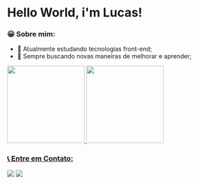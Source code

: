 # Hello World, i'm Lucas!

### :grinning: Sobre mim:
* :seedling: Atualmente estudando tecnologias front-end;
* :rocket: Sempre buscando novas maneiras de melhorar e aprender;

<div>
  <a href="https://github.com/LucasSch20">
  <img height="180em" src="https://github-readme-stats.vercel.app/api?username=LucasSch20&show_icons=true&theme=default&include_all_commits=true&count_private=true"/>
  <img height="180em" src="https://github-readme-stats.vercel.app/api/top-langs/?username=LucasSch20&layout=compact&langs_count=7&theme=default"/>
</div>

### 📞 Entre em Contato:
<div> 

  <a href = "mailto:llourencoschimidt@gmail.com"><img src="https://img.shields.io/badge/-Gmail-%23333?style=for-the-badge&logo=gmail&logoColor=white" target="_blank"></a>
  <a href="https://www.linkedin.com/in/lucas-louren%C3%A7o-schimidt-0316981b0/" target="_blank"><img src="https://img.shields.io/badge/-LinkedIn-%230077B5?style=for-the-badge&logo=linkedin&logoColor=white" target="_blank"></a> 

</div>
